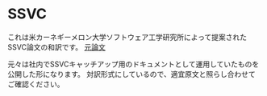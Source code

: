 # SSVC

これは米カーネギーメロン大学ソフトウェア工学研究所によって提案されたSSVC論文の和訳です。
[元論文](https://resources.sei.cmu.edu/asset_files/WhitePaper/2021_019_001_653461.pdf)

元々は社内でSSVCキャッチアップ用のドキュメントとして運用していたものを公開した形になります。
対訳形式にしているので、適宜原文と照らし合わせてご確認ください。
